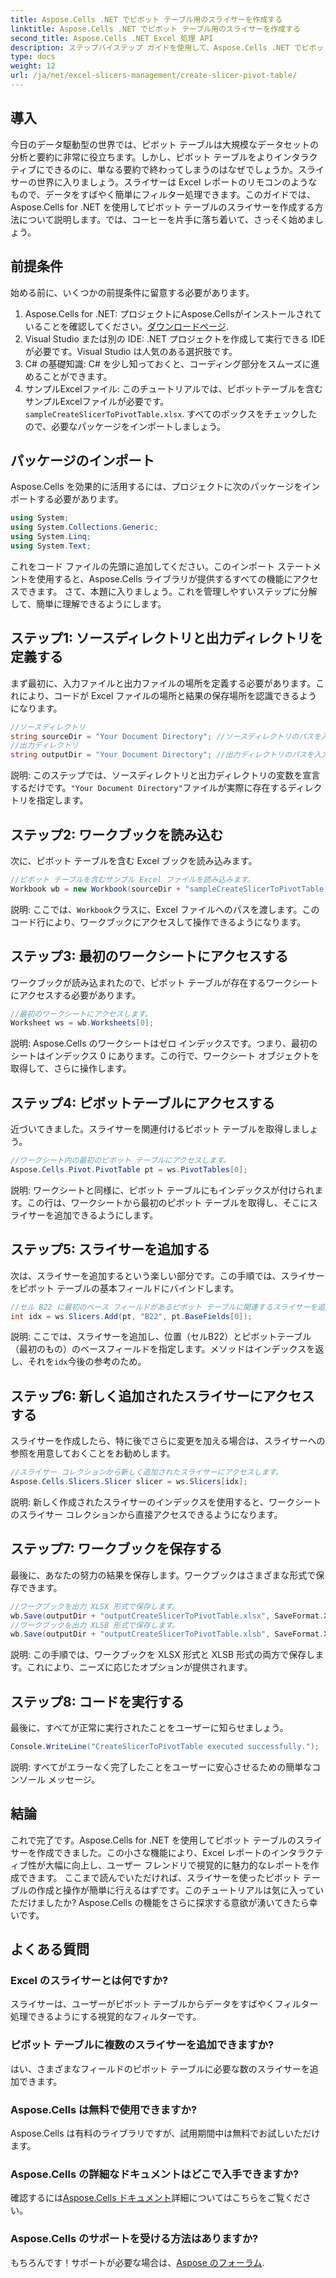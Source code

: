 ```yaml
---
title: Aspose.Cells .NET でピボット テーブル用のスライサーを作成する
linktitle: Aspose.Cells .NET でピボット テーブル用のスライサーを作成する
second_title: Aspose.Cells .NET Excel 処理 API
description: ステップバイステップ ガイドを使用して、Aspose.Cells .NET でピボット テーブルのスライサーを作成する方法を学びます。Excel レポートを強化します。
type: docs
weight: 12
url: /ja/net/excel-slicers-management/create-slicer-pivot-table/
---
```

## 導入
今日のデータ駆動型の世界では、ピボット テーブルは大規模なデータセットの分析と要約に非常に役立ちます。しかし、ピボット テーブルをよりインタラクティブにできるのに、単なる要約で終わってしまうのはなぜでしょうか。スライサーの世界に入りましょう。スライサーは Excel レポートのリモコンのようなもので、データをすばやく簡単にフィルター処理できます。このガイドでは、Aspose.Cells for .NET を使用してピボット テーブルのスライサーを作成する方法について説明します。では、コーヒーを片手に落ち着いて、さっそく始めましょう。
## 前提条件
始める前に、いくつかの前提条件に留意する必要があります。
1.  Aspose.Cells for .NET: プロジェクトにAspose.Cellsがインストールされていることを確認してください。[ダウンロードページ](https://releases.aspose.com/cells/net/).
2. Visual Studio または別の IDE: .NET プロジェクトを作成して実行できる IDE が必要です。Visual Studio は人気のある選択肢です。
3. C# の基礎知識: C# を少し知っておくと、コーディング部分をスムーズに進めることができます。
4. サンプルExcelファイル: このチュートリアルでは、ピボットテーブルを含むサンプルExcelファイルが必要です。`sampleCreateSlicerToPivotTable.xlsx`.
すべてのボックスをチェックしたので、必要なパッケージをインポートしましょう。
## パッケージのインポート
Aspose.Cells を効果的に活用するには、プロジェクトに次のパッケージをインポートする必要があります。
```csharp
using System;
using System.Collections.Generic;
using System.Linq;
using System.Text;
```
これをコード ファイルの先頭に追加してください。このインポート ステートメントを使用すると、Aspose.Cells ライブラリが提供するすべての機能にアクセスできます。
さて、本題に入りましょう。これを管理しやすいステップに分解して、簡単に理解できるようにします。 
## ステップ1: ソースディレクトリと出力ディレクトリを定義する
まず最初に、入力ファイルと出力ファイルの場所を定義する必要があります。これにより、コードが Excel ファイルの場所と結果の保存場所を認識できるようになります。
```csharp
//ソースディレクトリ
string sourceDir = "Your Document Directory"; //ソースディレクトリのパスを入力してください
//出力ディレクトリ
string outputDir = "Your Document Directory"; //出力ディレクトリのパスを入力してください
```
説明: このステップでは、ソースディレクトリと出力ディレクトリの変数を宣言するだけです。`"Your Document Directory"`ファイルが実際に存在するディレクトリを指定します。
## ステップ2: ワークブックを読み込む
次に、ピボット テーブルを含む Excel ブックを読み込みます。 
```csharp
//ピボット テーブルを含むサンプル Excel ファイルを読み込みます。
Workbook wb = new Workbook(sourceDir + "sampleCreateSlicerToPivotTable.xlsx");
```
説明: ここでは、`Workbook`クラスに、Excel ファイルへのパスを渡します。このコード行により、ワークブックにアクセスして操作できるようになります。
## ステップ3: 最初のワークシートにアクセスする
ワークブックが読み込まれたので、ピボット テーブルが存在するワークシートにアクセスする必要があります。
```csharp
//最初のワークシートにアクセスします。
Worksheet ws = wb.Worksheets[0];
```
説明: Aspose.Cells のワークシートはゼロ インデックスです。つまり、最初のシートはインデックス 0 にあります。この行で、ワークシート オブジェクトを取得して、さらに操作します。
## ステップ4: ピボットテーブルにアクセスする
近づいてきました。スライサーを関連付けるピボット テーブルを取得しましょう。
```csharp
//ワークシート内の最初のピボット テーブルにアクセスします。
Aspose.Cells.Pivot.PivotTable pt = ws.PivotTables[0];
```
説明: ワークシートと同様に、ピボット テーブルにもインデックスが付けられます。この行は、ワークシートから最初のピボット テーブルを取得し、そこにスライサーを追加できるようにします。
## ステップ5: スライサーを追加する
次は、スライサーを追加するという楽しい部分です。この手順では、スライサーをピボット テーブルの基本フィールドにバインドします。
```csharp
//セル B22 に最初のベース フィールドがあるピボット テーブルに関連するスライサーを追加します。
int idx = ws.Slicers.Add(pt, "B22", pt.BaseFields[0]);
```
説明: ここでは、スライサーを追加し、位置（セルB22）とピボットテーブル（最初のもの）のベースフィールドを指定します。メソッドはインデックスを返し、それを`idx`今後の参考のため。
## ステップ6: 新しく追加されたスライサーにアクセスする
スライサーを作成したら、特に後でさらに変更を加える場合は、スライサーへの参照を用意しておくことをお勧めします。
```csharp
//スライサー コレクションから新しく追加されたスライサーにアクセスします。
Aspose.Cells.Slicers.Slicer slicer = ws.Slicers[idx];
```
説明: 新しく作成されたスライサーのインデックスを使用すると、ワークシートのスライサー コレクションから直接アクセスできるようになります。
## ステップ7: ワークブックを保存する
最後に、あなたの努力の結果を保存します。ワークブックはさまざまな形式で保存できます。
```csharp
//ワークブックを出力 XLSX 形式で保存します。
wb.Save(outputDir + "outputCreateSlicerToPivotTable.xlsx", SaveFormat.Xlsx);
//ワークブックを出力 XLSB 形式で保存します。
wb.Save(outputDir + "outputCreateSlicerToPivotTable.xlsb", SaveFormat.Xlsb);
```
説明: この手順では、ワークブックを XLSX 形式と XLSB 形式の両方で保存します。これにより、ニーズに応じたオプションが提供されます。
## ステップ8: コードを実行する
最後に、すべてが正常に実行されたことをユーザーに知らせましょう。
```csharp
Console.WriteLine("CreateSlicerToPivotTable executed successfully.");
```
説明: すべてがエラーなく完了したことをユーザーに安心させるための簡単なコンソール メッセージ。
## 結論
これで完了です。Aspose.Cells for .NET を使用してピボット テーブルのスライサーを作成できました。この小さな機能により、Excel レポートのインタラクティブ性が大幅に向上し、ユーザー フレンドリで視覚的に魅力的なレポートを作成できます。
ここまで読んでいただければ、スライサーを使ったピボット テーブルの作成と操作が簡単に行えるはずです。このチュートリアルは気に入っていただけましたか? Aspose.Cells の機能をさらに探求する意欲が湧いてきたら幸いです。
## よくある質問
### Excel のスライサーとは何ですか?
スライサーは、ユーザーがピボット テーブルからデータをすばやくフィルター処理できるようにする視覚的なフィルターです。
### ピボット テーブルに複数のスライサーを追加できますか?
はい、さまざまなフィールドのピボット テーブルに必要な数のスライサーを追加できます。
### Aspose.Cells は無料で使用できますか?
Aspose.Cells は有料のライブラリですが、試用期間中は無料でお試しいただけます。
### Aspose.Cells の詳細なドキュメントはどこで入手できますか?
確認するには[Aspose.Cells ドキュメント](https://reference.aspose.com/cells/net/)詳細についてはこちらをご覧ください。
### Aspose.Cells のサポートを受ける方法はありますか?
もちろんです！サポートが必要な場合は、[Aspose のフォーラム](https://forum.aspose.com/c/cells/9).